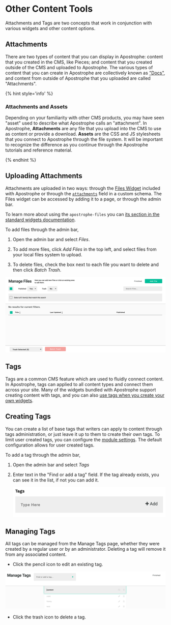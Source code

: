 # Other Content Tools

Attachments and Tags are two concepts that work in conjunction with various widgets and other content options.

## Attachments

There are two types of content that you can display in Apostrophe: content that you created in the CMS, like Pieces; and content that you created outside of the CMS and uploaded to Apostrophe. The various types of content that you can create in Apostrophe are collectively known as ["Docs"](/tutorials/core-concepts/technical-overview.md), and content from outside of Apostrophe that you uploaded are called "Attachments".

{% hint style='info' %}
### Attachments and Assets

Depending on your familiarity with other CMS products, you may have seen "asset" used to describe what Apostrophe calls an "attachment". In Apostrophe, **Attachments** are any file that you upload into the CMS to use as content or provide a download. **Assets** are the CSS and JS stylesheets that you connect to Apostrophe through the file system. It will be important to recognize the difference as you continue through the Apostrophe tutorials and reference material.

{% endhint %}


## Uploading Attachments

Attachments are uploaded in two ways: through the [Files Widget](/modules/apostrophe-files) included with Apostrophe or through the [`attachments`](/other/fields/attachments.md) field in a custom schema. The Files widget can be accessed by adding it to a page, or through the admin bar.

To learn more about using the `apostrophe-files` you can [its section in the standard widgets documentation](/tutorials/core-concepts/editable-content-on-pages/standard-widgets.md#apostrophe-files).

To add files through the admin bar,

1. Open the admin bar and select *Files*.

2. To add more files, click  *Add Files* in the top left, and select files from your local files system to upload.

3. To delete files, check the box next to each file you want to delete and then click *Batch Trash*.

![Adding and managing files](/.gitbook/assets/attachments-manage.png)

## Tags

Tags are a common CMS feature which are used to fluidly connect content. In Apostrophe, tags can applied to all content types and connect them across your site. Many of the widgets bundled with Apostrophe support creating content with tags, and you can also [use tags when you create your own widgets](/other/fields/tags.md).

## Creating Tags

You can create a list of base tags that writers can apply to content through tags administration, or just leave it up to them to create their own tags. To limit user created tags, you can configure the [module settings](/modules/apostrophe-tags). The default configuration allows for user created tags.

To add a tag through the admin bar,

1. Open the admin bar and select *Tags*

2. Enter text in the "Find or add a tag" field. If the tag already exists, you can see it in the list, if not you can add it.

    ![Adding a tag](/.gitbook/assets/tags-add.png)


## Managing Tags

All tags can be managed from the Manage Tags page, whether they were created by a regular user or by an administrator. Deleting a tag will remove it from any associated content.

* Click the pencil icon to edit an existing tag.

![Editing a tag](/.gitbook/assets/tags-edit.png)

* Click the trash icon to delete a tag.
